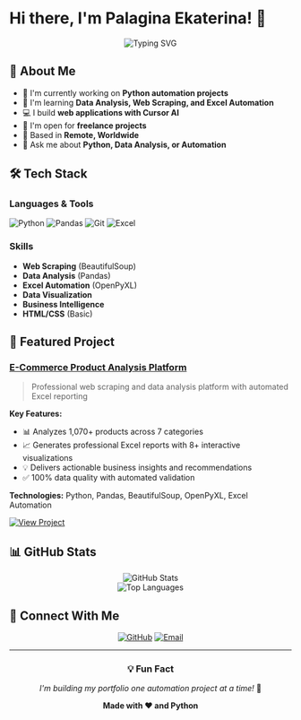 # Hi there, I'm Palagina Ekaterina! 👋

<div align="center">
  <img src="https://readme-typing-svg.herokuapp.com?font=Fira+Code&pause=1000&color=217346&center=true&vCenter=true&width=435&lines=Learning+Python+%26+Automation;Building+web+apps+with+Cursor+AI;Open+for+freelance+projects" alt="Typing SVG" />
</div>

## 🌟 About Me

- 🔭 I'm currently working on **Python automation projects**
- 🌱 I'm learning **Data Analysis, Web Scraping, and Excel Automation**
- 💻 I build **web applications with Cursor AI**
- 🚀 I'm open for **freelance projects**
- 📍 Based in **Remote, Worldwide**
- 💬 Ask me about **Python, Data Analysis, or Automation**

## 🛠️ Tech Stack

### Languages & Tools

![Python](https://img.shields.io/badge/Python-3776AB?style=for-the-badge&logo=python&logoColor=white)
![Pandas](https://img.shields.io/badge/Pandas-150458?style=for-the-badge&logo=pandas&logoColor=white)
![Git](https://img.shields.io/badge/Git-F05032?style=for-the-badge&logo=git&logoColor=white)
![Excel](https://img.shields.io/badge/Excel-217346?style=for-the-badge&logo=microsoftexcel&logoColor=white)

### Skills

- **Web Scraping** (BeautifulSoup)
- **Data Analysis** (Pandas)
- **Excel Automation** (OpenPyXL)
- **Data Visualization**
- **Business Intelligence**
- **HTML/CSS** (Basic)

## 🚀 Featured Project

### [E-Commerce Product Analysis Platform](https://github.com/palagina00/bestbuy-product-analysis)

> Professional web scraping and data analysis platform with automated Excel reporting

**Key Features:**

- 📊 Analyzes 1,070+ products across 7 categories
- 📈 Generates professional Excel reports with 8+ interactive visualizations
- 💡 Delivers actionable business insights and recommendations
- ✅ 100% data quality with automated validation

**Technologies:** Python, Pandas, BeautifulSoup, OpenPyXL, Excel Automation

[![View Project](https://img.shields.io/badge/View-Project-217346?style=for-the-badge&logo=github&logoColor=white)](https://github.com/palagina00/bestbuy-product-analysis)

## 📊 GitHub Stats

<div align="center">
  <img src="https://github-readme-stats.vercel.app/api?username=palagina00&show_icons=true&theme=default&hide_border=true&count_private=true" alt="GitHub Stats" />
</div>

<div align="center">
  <img src="https://github-readme-stats.vercel.app/api/top-langs/?username=palagina00&layout=compact&theme=default&hide_border=true" alt="Top Languages" />
</div>

## 🤝 Connect With Me

<div align="center">

[![GitHub](https://img.shields.io/badge/GitHub-100000?style=for-the-badge&logo=github&logoColor=white)](https://github.com/palagina00)
[![Email](https://img.shields.io/badge/Email-D14836?style=for-the-badge&logo=gmail&logoColor=white)](mailto:palagina00@gmail.com)

</div>

---

<div align="center">
  
### 💡 Fun Fact
*I'm building my portfolio one automation project at a time!* 🚀

**Made with ❤️ and Python**

</div>
